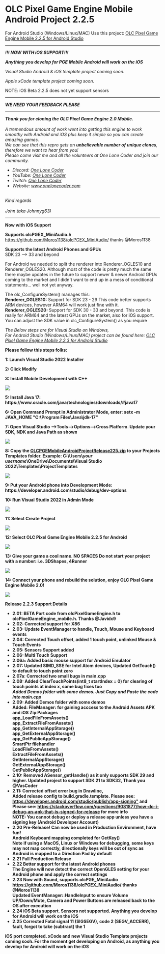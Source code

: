 # OLC Pixel Game Engine Mobile Android Project 2.2.5

<p>For Android Studio (Windows/Linux/MAC) Use this project: <a href="https://github.com/Johnnyg63/OLCPGEMobileAndroidStudio">OLC Pixel Game Engine Mobile 2.2.5 for Android Studio</a></i></p>

<hr/>
<p><b><i>!!! NOW WITH iOS SUPPORT!!!</i></b></p>
<p><b><i>Anything you develop for PGE Mobile Android will work on the iOS</i></b></p>

<p><i>Visual Studio Android & iOS template project coming soon.</i></p>
<p><i>Apple xCode template project coming soon.</i></p>
<p>NOTE: iOS Beta 2.2.5 does not yet support sensors</p>
<hr/>


<p><b><i>WE NEED YOUR FEEDBACK PLEASE</i></b></p>

<hr/>
<p><i><b>Thank you for cloning the OLC Pixel Game Engine 2.0 Mobile.</b><br/><br/>
	A tremendous amount of work went into getting this engine to work smoothy with Android and iOS plus keep it simple so you can create amazing games.<br/>
 	We can see that this repro gets an <b>unbelievable number of unique clones</b>, therefore we want to hear from you!<br/>
  	Please come visit me and all the volunteers at One Lone Coder and join our community.
   	<ul>
		<li>Discord: <a href="https://discord.com/invite/WhwHUMV">One Lone Coder</a></li>
		<li>YouTube: <a href="https://www.youtube.com/c/javidx9">One Lone Coder</a> </li>
		<li>Twitch: <a href="https://www.twitch.tv/javidx9">One Lone Coder</a></li>
		<li>Website: <a href="https://community.onelonecoder.com/">www.onelonecoder.com</a></li>
	</ul>
 <br/>
 Kind regards<br/>
 <br/>
 John (aka Johnnyg63)
</i></p>
<hr/>


<p><b>Now with iOS Support</b></p>
<p><b>Supports olcPGEX_MiniAudio.h</b><br/><a href="https://github.com/Moros1138/olcPGEX_MiniAudio/">https://github.com/Moros1138/olcPGEX_MiniAudio/</a> thanks @Moros1138</p>
<p><b>Supports the latest Android Phones and GPUs</b><br/> SDK 23 --> 33 and beyond</p>
<p>For Android we needed to split the renderer into Renderer_OGLES10 and Renderer_OGLES20. Although most of the code is pretty much the same
	there maybe updates in the future to support newer & newer Android GPUs coming to the market and I didn't want to end up in a mess of conditional
	statements... well not yet anyway.</p>
	<p>The olc_ConfigureSystem() manages this:<br/>
	<b>Renderer_OGLES10:</b> Support for SDK 23 - 29 This code better supports ARM devices, however ARM64 will work just fine with it.<br/>
	<b>Renderer_OGLES20:</b> Support for SDK 30 - 33 and beyond. This code is really for ARM64 and the latest GPUs on the market, also for iOS support.<br/>
	You can adjust the SDK value in olc_ConfigureSystem() as you require </p>

<p><i>The Below steps are for Visual Studio on Windows, <br/>
		For Android Studio (Windows/Linux/MAC) project can be found here: <a href="https://github.com/Johnnyg63/OLCPGEMobileAndroidStudio">OLC Pixel Game Engine Mobile 2.2.3 for Android Studio</a></i></p>
<p><b>Please follow this steps folks:<br/></p>
<p>1: Launch Visual Studio 2022 Installer</p> <!--Thanks @Pirate Voxel -->
<p>2: Click Modify</p>
<p>3: Install Mobile Development with C++ </p>
<p><img src='https://github.com/Johnnyg63/OLCPGEMobileAndroidProjectBeta20/assets/96908304/5812774f-54fa-4875-90ec-4f2e2d7a9899' />
</p>
<p>5: Install Java 17: https://www.oracle.com/java/technologies/downloads/#java17</p>
<p>6: Open Command Prompt in Administrator Mode, enter: setx -m JAVA_HOME "C:\Program Files\Java\jdk-17"</p>
<p>7: Open Visual Studio -->Tools-->Options-->Cross Platform. Update your SDK, NDK and Java Path as shown</p>
<p><img src='https://github.com/Johnnyg63/OLCPGEMobileAndroidProjectBeta20/assets/96908304/77f70549-0d99-4f1e-9415-42fda6a99b20' /></p>
<p>8: Copy the <a href="https://github.com/Johnnyg63/OLCPGEMobileAndroidProjectRelease221/blob/master/OLCPGEMobileAndroidProjectRelease225.zip">OLCPGEMobileAndroidProjectRelease225.zip</a> to your Projects Templates folder. Example: C:\Users\<i>your username</i>\OneDrive\Documents\Visual Studio 2022\Templates\ProjectTemplates</p>
<p><img src='https://github.com/Johnnyg63/OLCPGEMobileVisualStudio/assets/96908304/91d4505a-8ce5-4312-ae21-1867ee8c27b5' /></p>
<p>9: Put your Android phone into Development Mode: https://developer.android.com/studio/debug/dev-options</p> <!--Thanks @Pirate Voxel -->
<p>10: Run Visual Studio 2022 in Admin Mode</p>
<p><img src='https://github.com/Johnnyg63/OLCPGEMobileAndroidProjectBeta20/assets/96908304/daa5e9a6-309c-4b48-be44-c897ff54b6b2' /></p>
<p>11: Select Create Project</p>
<p><img src='https://github.com/Johnnyg63/OLCPGEMobileAndroidProjectBeta20/assets/96908304/c720f822-4e62-417c-8322-b38f8f102059' /></p>
<p>12: Select OLC Pixel Game Engine Mobile 2.2.5 for Android</p>
<p><img src='https://github.com/Johnnyg63/OLCPGEMobileVisualStudio/assets/96908304/791bf229-3670-4bce-91eb-5cfbd1e3ce94' /></p>
<p>13: Give your game a cool name. <b>NO SPACES</b> Do not start your project with a number: i.e. 3DShapes, 4Runner</p>
<p><img src='https://github.com/Johnnyg63/OLCPGEMobileVisualStudio/assets/96908304/b0e7ac50-9b8d-4c58-b2e0-8ea7a35daac9' /></p>
<p>14: Connect your phone and rebuild the solution, enjoy OLC Pixel Game Engine Mobile 2.0!</p>
<p><img src='https://github.com/Johnnyg63/OLCPGEMobileAndroidProjectBeta20/assets/96908304/b5e9e72e-73cf-4fe1-ba66-7df31790fce9' /></p>

<p><b>Release 2.2.3 Support Details</b></p>
<p>
<ul>
  <li>2.01: BETA Port code from olcPixelGameEngine.h to olcPixelGameEngine_mobile.h. Thanks @Javidx9</li>
  <li>2.02: Corrected support for X86</li>
  <li>2.03: Update EventManager to handle, Touch, Mouse and Keyboard events</li>
  <li>2.04: Corrected Touch offset, added 1 touch point, unlinked Mouse & Touch Events</li>
  <li>2.05: Sensors Support added</li>
  <li>2.06: Multi Touch Support</li>
  <li>2.06a: Added basic mouse support for Android Emulator</li>
  <li>2.07: Updated SIMD_SSE for Intel Atom devices, Updated GetTouch() to default to touch point zero</li>
  <li>2.07a: Corrected two small bugs in main.cpp</li>
  <li>2.08: Added ClearTouchPoints(int8_t startIndex = 0) for clearing of touch points at index x, some bug fixes too<br/> <i>Added Demos folder with some demos. Just Copy and Paste the code into main.cpp</i></li>
  <li>2.09: Added Demos folder with some demos</i>
	<br/> Added: FileManager: for gaining acccess to the Android Assets APK and iOS Zip Packages
				<br/> app_LoadFileFromAssets()
				<br/> app_ExtractFileFromAssets()
				<br/> app_GetInternalAppStorage()
				<br/> app_GetExternalAppStorage()
				<br/> app_GetPublicAppStorage()
				<br/> SmartPtr filehandler
				<br/> LoadFileFromAssets()
				<br/> ExtractFileFromAssets()
				<br/> GetInternalAppStorage()
				<br/> GetExternalAppStorage()
				<br/> GetPublicAppStorage()
  </li>
  <li>2.10: Removed ASensor_getHandle() as it only supports SDK 29 and higher. Updated project to support SDK 21 to SDK32, Thank you @VasCoder</li>
  <li>2.11: Corrected offset error bug in Drawline,<br/> Added release config to build.gradle.template. Please see: <a href="https://developer.android.com/studio/publish/app-signing">https://developer.android.com/studio/publish/app-signing"</a> and<br/> Please see: <a href="https://developer.android.com/studio/publish/app-signing">https://stackoverflow.com/questions/9081877/how-do-i-debug-an-apk-that-is-signed-for-release</a> for more info<br/><b>NOTE: You cannot debug or deploy a release app unless you have a signing key (Android Developer Account)</b></i>
  <li>2.20 <b>Pre-Release!</b> Can now be used in Production Environment, have fun! <br/> Android Keyboard mapping completed for GetKey() <br/>Note if using a MacOS, Linux or Windows for debugging, some keys may not map correctly, directionally keys will be out of sync as Android is mapped to a Direction Pad by default</i>
  <li>2.21 <b>Full Production Release</b> </i>
  <li>2.22 Better support for the latest Android phones<br/>
			The Engine will now detect the correct OpenGLES setting for your Android phone and apply the correct settings			</i>
  <li>2.23 Now with Sound, supports olcPGE_MiniAudio <a href="https://github.com/Moros1138/olcPGEX_MiniAudio/">https://github.com/Moros1138/olcPGEX_MiniAudio/</a> thanks @Moros1138
		   <br/>Updated EventManager::HandleInput to ensure Volume UP/Down/Mute, Camera and Power Buttons are released back to the OS after execution
  </i>
  <li>2.24 iOS Beta support. Sensors not supported. Anything you develop for Android will work on the iOS</i>
  <li>2.25 Corrected Fatal signal 11 (SIGSEGV), code 2 (SEGV_ACCERR), fault, forgot to take (subtract) the 1</i>
</ul>
	
</p>
<p>
	<b>iOS port completed. xCode and new Visual Studio Template projects coming sooh. For the moment get developing on Android, as anything you develop for Android will work on the iOS</b>
</p>
